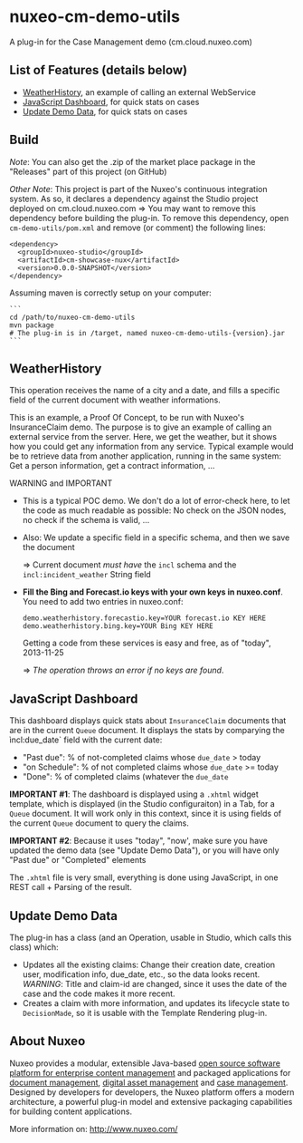 nuxeo-cm-demo-utils
===================

A plug-in for the Case Management demo (cm.cloud.nuxeo.com)

## List of Features (details below)
* [WeatherHistory](#weatherhistory), an example of calling an external WebService
* [JavaScript Dashboard](#javascript-dashboard), for quick stats on cases
* [Update Demo Data](#update-demo-data), for quick stats on cases

## Build

_Note_: You can also get the .zip of the market place package in the "Releases" part of this project (on GitHub)

_Other Note_: This project is part of the Nuxeo's continuous integration system. As so, it declares a dependency against the Studio project deployed on cm.cloud.nuxeo.com => You may want to remove this dependency before building the plug-in. To remove this dependency, open `cm-demo-utils/pom.xml` and remove (or comment) the following lines:

  ```
  <dependency>
    <groupId>nuxeo-studio</groupId>
    <artifactId>cm-showcase-nux</artifactId>
    <version>0.0.0-SNAPSHOT</version>
  </dependency>
  ```

Assuming maven is correctly setup on your computer:

    ```
    cd /path/to/nuxeo-cm-demo-utils
    mvn package
    # The plug-in is in /target, named nuxeo-cm-demo-utils-{version}.jar
    ```

## WeatherHistory
This operation receives the name of a city and a date, and fills a specific
field of the current document with weather informations.

This is an example, a Proof Of Concept, to be run with Nuxeo's InsuranceClaim
demo. The purpose is to give an example of calling an external service from
the server. Here, we get the weather, but it shows how you could get any
information from any service. Typical example would be to retrieve data from
another application, running in the same system: Get a person information,
get a contract information, ...

WARNING and IMPORTANT

* This is a typical POC demo. We don't do a lot of error-check here, to let the code as much readable as possible: No check on the JSON nodes, no check if the schema is valid, ...
* Also: We update a specific field in a specific schema, and then we save the document

	=> Current document _must have_ the `incl` schema and the `incl:incident_weather` String field

* **Fill the Bing and Forecast.io keys with your own keys in nuxeo.conf**. You need to add two entries in nuxeo.conf:
    ```
    demo.weatherhistory.forecastio.key=YOUR forecast.io KEY HERE
    demo.weatherhistory.bing.key=YOUR Bing KEY HERE 
    ```


    Getting a code from these services is easy and free, as of "today", 2013-11-25

    => _The operation throws an error  if no keys are found_.

## JavaScript Dashboard
This dashboard displays quick stats about `InsuranceClaim` documents that are in the current `Queue`  document. It displays the stats by comparying the ìncl:due_date` field with the current date:

* "Past due": % of not-completed claims whose `due_date` > today
* "on Schedule": % of not completed claims whose `due_date` >= today
* "Done": % of completed claims (whatever the `due_date`

**IMPORTANT #1**: The dashboard is displayed using a `.xhtml` widget template, which is displayed (in the Studio configuraiton) in a Tab, for a `Queue` document. It will work only in this context, since it is using fields of the current `Queue` document to query the claims.

**IMPORTANT #2**: Because it uses "today", "now', make sure you have updated the demo data (see "Update Demo Data"), or you will have only "Past due" or "Completed" elements

The `.xhtml` file is very small, everything is done using JavaScript, in one REST call + Parsing of the result.


## Update Demo Data
The plug-in has a class (and an Operation, usable in Studio, which calls this class) which:

* Updates all the existing claims: Change their creation date, creation user, modification info, due_date, etc., so the data looks recent. _WARNING_: Title and claim-id are changed, since it uses the date of the case and the code makes it more recent.
* Creates a claim with more information, and updates its lifecycle state to `DecisionMade`, so it is usable with the Template Rendering plug-in.

## About Nuxeo

Nuxeo provides a modular, extensible Java-based [open source software platform for enterprise content management](http://www.nuxeo.com/en/products/ep) and packaged applications for [document management](http://www.nuxeo.com/en/products/document-management), [digital asset management](http://www.nuxeo.com/en/products/dam) and [case management](http://www.nuxeo.com/en/products/case-management). Designed by developers for developers, the Nuxeo platform offers a modern architecture, a powerful plug-in model and extensive packaging capabilities for building content applications.

More information on: <http://www.nuxeo.com/>
